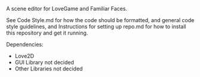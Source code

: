 A scene editor for LoveGame and Familiar Faces.

See Code Style.md for how the code should be formatted, and general code style guidelines, and Instructions for setting up repo.md for how to install this repository and get it running.

Dependencies:
- Love2D
- GUI Library not decided
- Other Libraries not decided